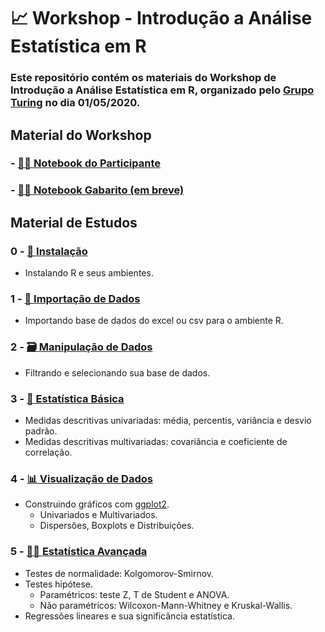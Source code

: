 # 📈 Workshop - Introdução a Análise Estatística em R

### Este repositório contém os materiais do Workshop de **Introdução a Análise Estatística em R**, organizado pelo **[Grupo Turing](https://www.facebook.com/grupoturing.poliusp/)** no dia 01/05/2020.

## **Material do Workshop**

### - [👩‍🎓 Notebook do Participante](fifa-participante.ipynb)

### - [👩‍🏫 Notebook Gabarito (em breve)]()

## **Material de Estudos**

### 0 - [🔽 Instalação](instalacao-jupyter-notebook-r.md)

  - Instalando R e seus ambientes.

### 1 - [📂 Importação de Dados](Material%20de%20Estudo/1-importando-dados.ipynb)

  - Importando base de dados do excel ou csv para o ambiente R.

### 2 - [🗃 Manipulação de Dados](Material%20de%20Estudo/2-manipulacao-de-dados.ipynb)

  - Filtrando e selecionando sua base de dados.

### 3 - [🎰 Estatística Básica](Material%20de%20Estudo/3-estatistica-basica.ipynb)

  - Medidas descritivas univariadas: média, percentis, variância e desvio padrão.
  - Medidas descritivas multivariadas: covariância e coeficiente de correlação.

### 4 - [📊 Visualização de Dados](Material%20de%20Estudo/4-visualizacao-de-dados.ipynb)

  - Construindo gráficos com [ggplot2](https://ggplot2.tidyverse.org/).
    - Univariados e Multivariados.
    - Dispersões, Boxplots e Distribuições.

### 5 - [👩‍💻 Estatística Avançada](Material%20de%20Estudo/5-estatistica-avancada.ipynb)

  - Testes de normalidade: Kolgomorov-Smirnov.
  - Testes hipótese.
    - Paramétricos: teste Z, T de Student e ANOVA.
    - Não paramétricos: Wilcoxon-Mann-Whitney e Kruskal-Wallis. 
  - Regressões lineares e sua significância estatística.
